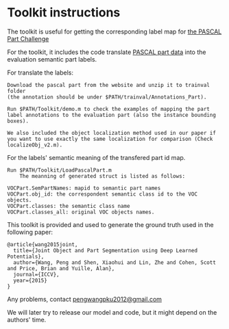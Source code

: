 # Toolkit instructions

The toolkit is useful for getting the corresponding label map for [the PASCAL Part Challenge](http://www.stat.ucla.edu/~xiaochen.lian/paspart_challenge/index.html)

For the toolkit, it includes the code translate [PASCAL part data](http://www.stat.ucla.edu/~xianjie.chen/pascal_part_dataset/pascal_part.html) into the evaluation semantic part labels. 


For translate the labels: 

 	Download the pascal part from the website and unzip it to trainval folder 
 	(the annotation should be under $PATH/trainval/Annotations_Part). 
 	
	Run $PATH/Toolkit/demo.m to check the examples of mapping the part label annotations to the evaluation part (also the instance bounding boxes). 

	We also included the object localization method used in our paper if you want to use exactly the same localization for comparison (Check localizeObj_v2.m).

For the labels' semantic meaning of the transfered part id map. 

	Run $PATH/Toolkit/LoadPascalPart.m
        The meanning of generated struct is listed as follows: 

	VOCPart.SemPartNames: mapid to semantic part names 
	VOCPart.obj_id: the correspondent semantic class id to the VOC objects. 
	VOCPart.classes: the semantic class name 
	VOCPart.classes_all: original VOC objects names. 

This toolkit is provided and used to generate the ground truth used in the following paper: 
	
	@article{wang2015joint,
	  title={Joint Object and Part Segmentation using Deep Learned Potentials},
	  author={Wang, Peng and Shen, Xiaohui and Lin, Zhe and Cohen, Scott and Price, Brian and Yuille, Alan},
	  journal={ICCV},
	  year={2015}
	}

Any problems,  contact pengwangpku2012@gmail.com 

We will later try to release our model and code, but it might depend on the authors' time. 
